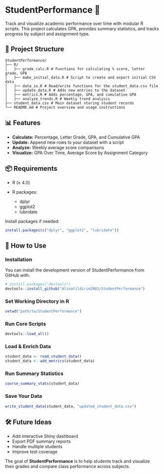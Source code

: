 # StudentPerformance 📘

Track and visualize academic performance over time with modular R scripts. This project calculates GPA, provides summary statistics, and tracks progress by subject and assignment type.

## 📂 Project Structure

```
StudentPerformance/  
├── R/  
│   ├── grade_calc.R # Functions for calculating % score, letter grade, GPA  
│   ├── make_initial_data.R # Script to create and export initial CSV data  
│   ├── data_io.R # Read/write functions for the student_data.csv file  
│   ├── update_data.R # Adds new entries to the dataset  
│   ├── metrics.R # Adds percentage, GPA, and cumulative GPA  
│   ├── analyze_trends.R # Weekly trend analysis  
├── student_data.csv # Main dataset storing student records  
└── README.md # Project overview and usage instructions  
```

## 📊 Features

* **Calculate:** Percentage, Letter Grade, GPA, and Cumulative GPA
* **Update:** Append new rows to your dataset with a script
* **Analyze:** Weekly average score comparisons
* **Visualize:** GPA Over Time, Average Score by Assignment Category

## 📦 Requirements

* R (≥ 4.0)
* R packages:

  * dplyr
  * ggplot2
  * lubridate

Install packages if needed:

```r
install.packages(c("dplyr", "ggplot2", "lubridate"))
```

## 🚀 How to Use

### Installation

You can install the development version of StudentPerformance from GitHub with:

```r
# install.packages("devtools")
devtools::install_github("AlinaYildirim2002/StudentPerformance")
```

### Set Working Directory in R

```r
setwd("path/to/StudentPerformance")
```

### Run Core Scripts

```r
devtools::load_all()
```

### Load & Enrich Data

```r
student_data <- read_student_data()
student_data <- add_metrics(student_data)
```

### Run Summary Statistics

```r
course_summary_stats(student_data)
```

### Save Your Data

```r
write_student_data(student_data, "updated_student_data.csv")
```

## 🛠️ Future Ideas

* Add interactive Shiny dashboard
* Export PDF summary reports
* Handle multiple students
* Improve test coverage

The goal of **StudentPerformance** is to help students track and visualize their grades and compare class performance across subjects.
